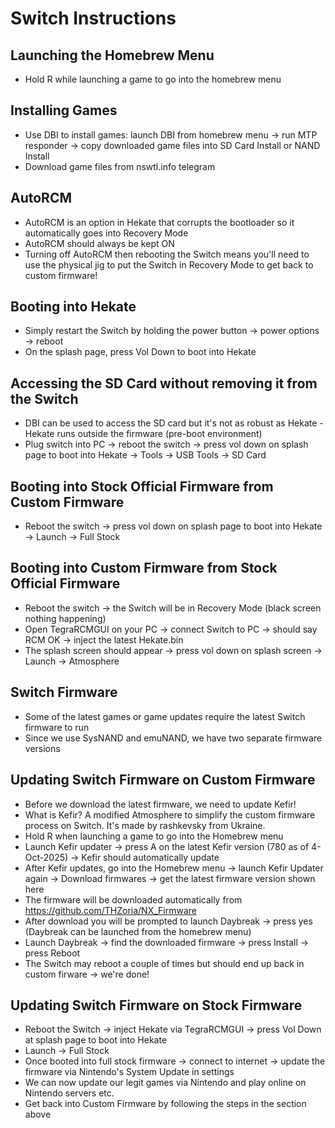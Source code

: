 # Switch Instructions

## Launching the Homebrew Menu

- Hold R while launching a game to go into the homebrew menu

## Installing Games

- Use DBI to install games: launch DBI from homebrew menu -> run MTP responder -> copy downloaded game files into SD Card Install or NAND Install
- Download game files from nswtl.info telegram

## AutoRCM

- AutoRCM is an option in Hekate that corrupts the bootloader so it automatically goes into Recovery Mode
- AutoRCM should always be kept ON
- Turning off AutoRCM then rebooting the Switch means you'll need to use the physical jig to put the Switch in Recovery Mode to get back to custom firmware!

## Booting into Hekate

- Simply restart the Switch by holding the power button -> power options -> reboot
- On the splash page, press Vol Down to boot into Hekate

## Accessing the SD Card without removing it from the Switch

- DBI can be used to access the SD card but it's not as robust as Hekate - Hekate runs outside the firmware (pre-boot environment)
- Plug switch into PC -> reboot the switch -> press vol down on splash page to boot into Hekate -> Tools -> USB Tools -> SD Card

## Booting into Stock Official Firmware from Custom Firmware

- Reboot the switch -> press vol down on splash page to boot into Hekate -> Launch -> Full Stock

## Booting into Custom Firmware from Stock Official Firmware

- Reboot the switch -> the Switch will be in Recovery Mode (black screen nothing happening)
- Open TegraRCMGUI on your PC -> connect Switch to PC -> should say RCM OK -> inject the latest Hekate.bin
- The splash screen should appear -> press vol down on splash screen -> Launch -> Atmosphere

## Switch Firmware

- Some of the latest games or game updates require the latest Switch firmware to run
- Since we use SysNAND and emuNAND, we have two separate firmware versions

## Updating Switch Firmware on Custom Firmware

- Before we download the latest firmware, we need to update Kefir!
- What is Kefir? A modified Atmosphere to simplify the custom firmware process on Switch. It's made by rashkevsky from Ukraine.
- Hold R when launching a game to go into the Homebrew menu
- Launch Kefir updater -> press A on the latest Kefir version (780 as of 4-Oct-2025) -> Kefir should automatically update
- After Kefir updates, go into the Homebrew menu -> launch Kefir Updater again -> Download firmwares -> get the latest firmware version shown here
- The firmware will be downloaded automatically from <https://github.com/THZoria/NX_Firmware>
- After download you will be prompted to launch Daybreak -> press yes (Daybreak can be launched from the homebrew menu)
- Launch Daybreak -> find the downloaded firmware -> press Install -> press Reboot
- The Switch may reboot a couple of times but should end up back in custom firware -> we're done!

## Updating Switch Firmware on Stock Firmware

- Reboot the Switch -> inject Hekate via TegraRCMGUI -> press Vol Down at splash page to boot into Hekate
- Launch -> Full Stock
- Once booted into full stock firmware -> connect to internet -> update the firmware via Nintendo's System Update in settings
- We can now update our legit games via Nintendo and play online on Nintendo servers etc.
- Get back into Custom Firmware by following the steps in the section above
